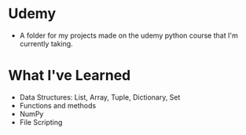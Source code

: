 # Udemy
- A folder for my projects made on the udemy python course that I'm currently taking.


# What I've Learned
- Data Structures: List, Array, Tuple, Dictionary, Set
- Functions and methods
- NumPy
- File Scripting